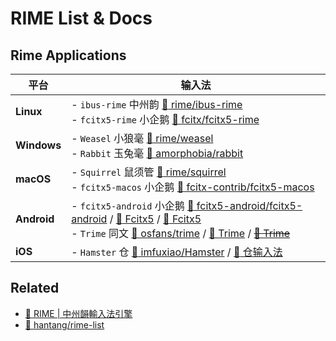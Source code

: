 # RIME List & Docs

## Rime Applications

| 平台        | 输入法                                                                                                                                                                                                                       |
| ----------- | ---------------------------------------------------------------------------------------------------------------------------------------------------------------------------------------------------------------------------- |
| **Linux**   | - `ibus-rime` 中州韵 [:link: rime/ibus-rime][gh-ibus-rime] <br> - `fcitx5-rime` 小企鹅 [:link: fcitx/fcitx5-rime][gh-fcitx5-rime]                                                                                            |
| **Windows** | - `Weasel` 小狼毫 [:link: rime/weasel][gh-weasel] <br> - `Rabbit` 玉兔毫 [:link: amorphobia/rabbit][gh-rabbit]                                                                                                               |
| **macOS**   | - `Squirrel` 鼠须管 [:link: rime/squirrel][gh-squirrel] <br> - `fcitx5-macos` 小企鹅 [:link: fcitx-contrib/fcitx5-macos][gh-fcitx5-mac]                                                                                      |
| **Android** | - `fcitx5-android` 小企鹅 [:link: fcitx5-android/fcitx5-android][gh-fcitx5] / [:link: Fcitx5][fd-fcitx5] /  [:link: Fcitx5][gp-fcitx5] <br> - `Trime` 同文 [:link: osfans/trime][gh-trime] / [:link: Trime][fd-trime] / ~~[:link: Trime][gp-trime]~~ |
| **iOS**     | - `Hamster` 仓 [:link: imfuxiao/Hamster][gh-ham] / [:link: 仓输入法][ap-ham]                                                                                                                                                   |

[gh-ibus-rime]: https://github.com/rime/ibus-rime
[gh-fcitx5-rime]: https://github.com/fcitx/fcitx5-rime
[gh-weasel]: https://github.com/rime/weasel
[gh-rabbit]: https://github.com/amorphobia/rabbit
[gh-squirrel]: https://github.com/rime/squirrel
[gh-fcitx5-mac]: https://github.com/fcitx-contrib/fcitx5-macos
[gh-fcitx5]: https://github.com/fcitx5-android/fcitx5-android
[fd-fcitx5]: https://f-droid.org/en/packages/org.fcitx.fcitx5.android/
[gp-fcitx5]: https://play.google.com/store/apps/details?id=org.fcitx.fcitx5.android
[gh-trime]: https://github.com/osfans/trime
[fd-trime]: https://f-droid.org/packages/com.osfans.trime
[gp-trime]: https://play.google.com/store/apps/details?id=com.osfans.trime
[gh-ham]: https://github.com/imfuxiao/Hamster
[ap-ham]: https://apps.apple.com/cn/app/仓输入法/id6446617683


## Related

- [:link: RIME | 中州韻輸入法引擎](https://rime.im/)
- [:link: hantang/rime-list](https://github.com/hantang/rime-list)
